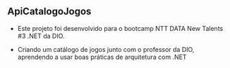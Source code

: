 ## **ApiCatalogoJogos**



- Este projeto foi desenvolvido para o bootcamp NTT DATA New Talents #3 .NET da DIO.


- Criando um catálogo de jogos junto com o professor da DIO, aprendendo a usar boas práticas de arquitetura com .NET

